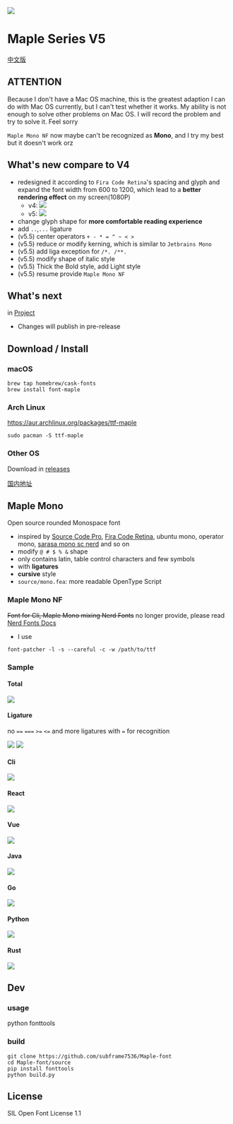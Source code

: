 ![](/img/head.svg)

# Maple Series V5

[中文版](/README_CN.md)

## ATTENTION

Because I don't have a Mac OS machine, this is the greatest adaption I can do with Mac OS currently, but I can't test whether it works. My ability is not enough to solve other problems on Mac OS. I will record the problem and try to solve it. Feel sorry

`Maple Mono NF` now maybe can't be recognized as **Mono**, and I try my best but it doesn't work orz

## What's new compare to V4

- redesigned it according to `Fira Code Retina`'s spacing and glyph and expand the font width from 600 to 1200, which lead to a **better rendering effect** on my screen(1080P)
  - v4: ![](/img/sizechange.gif)
  - v5: ![](/img/sizechange1.gif)
- change glyph shape for **more comfortable reading experience**
- add `..`,`...` ligature
- (v5.5) center operators `+ - * = ^ ~ < >`
- (v5.5) reduce or modify kerning, which is similar to `Jetbrains Mono`
- (v5.5) add liga exception for `/*. /**.`
- (v5.5) modify shape of italic style
- (v5.5) Thick the Bold style, add Light style
- (v5.5) resume provide `Maple Mono NF`

## What's next

in [Project](https://github.com/users/subframe7536/projects/1)

- Changes will publish in pre-release

## Download / Install

### macOS

```
brew tap homebrew/cask-fonts
brew install font-maple
```

### Arch Linux

https://aur.archlinux.org/packages/ttf-maple

```
sudo pacman -S ttf-maple
```

### Other OS

Download in [releases](https://github.com/subframe7536/Maple-font/releases)

[国内地址](https://gitee.com/subframe7536/Maple/releases)

## Maple Mono

Open source rounded Monospace font

- inspired by [Source Code Pro](https://github.com/adobe-fonts/source-code-pro), [Fira Code Retina](https://github.com/tonsky/FiraCode), ubuntu mono, operator mono, [sarasa mono sc nerd](https://github.com/laishulu/Sarasa-Mono-SC-Nerd) and so on
- modify `@ # $ % &` shape
- only contains latin, table control characters and few symbols
- with **ligatures**
- **cursive** style
- `source/mono.fea`: more readable OpenType Script

### Maple Mono NF

~~Font for Cli, Maple Mono mixing Nerd Fonts~~
no longer provide, please read [Nerd Fonts Docs](https://github.com/ryanoasis/nerd-fonts#option-8-patch-your-own-font)

- I use

```shell
font-patcher -l -s --careful -c -w /path/to/ttf
```

### Sample

#### Total

![](img/base.png)

#### Ligature

no `==` `===` `>=` `<=` and more ligatures with `=` for recognition

![](img/ligature.png)
![](img/ligature.gif)

#### Cli

![](img/code_sample/cli.webp)

#### React

![](img/code_sample/react.webp)

#### Vue

![](img/code_sample/vue.webp)

#### Java

![](img/code_sample/java.webp)

#### Go

![](img/code_sample/go.webp)

#### Python

![](img/code_sample/python.webp)

#### Rust

![](img/code_sample/rust.webp)

## Dev

### usage

python fonttools

### build

```
git clone https://github.com/subframe7536/Maple-font
cd Maple-font/source
pip install fonttools
python build.py
```

## License

SIL Open Font License 1.1

